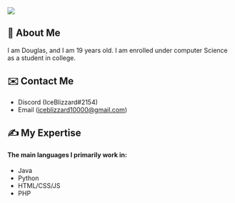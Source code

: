 ![](https://videohive.img.customer.envatousercontent.com/files/194060035/IB_590x332.jpg?auto=compress%2Cformat&fit=crop&crop=top&max-h=8000&max-w=590&s=c0e4cfc01e6e096cf9f5ee54cad93858)

## 👋 About Me
I am Douglas, and I am 19 years old. I am enrolled under computer Science as a student in college. 

## ✉️ Contact Me
* Discord (IceBlizzard#2154)
* Email (iceblizzard10000@gmail.com) 

## ✍️ My Expertise 
#### The main languages I primarily work in:
* Java
* Python
* HTML/CSS/JS
* PHP




